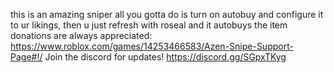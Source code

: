 this is an amazing sniper all you gotta do is turn on autobuy and configure it to ur likings, then u just refresh with roseal and it autobuys the item
donations are always appreciated: https://www.roblox.com/games/14253466583/Azen-Snipe-Support-Page#!/
Join the discord for updates! https://discord.gg/SGpxTKyg

